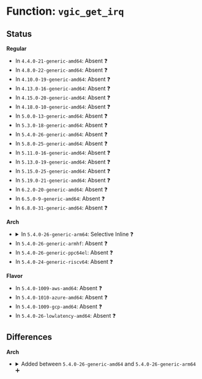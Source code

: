 # Function: <code>vgic_get_irq</code>

## Status
<b>Regular</b>
<ul>
<li>
In <code>4.4.0-21-generic-amd64</code>: Absent ❓
</li>
<li>
In <code>4.8.0-22-generic-amd64</code>: Absent ❓
</li>
<li>
In <code>4.10.0-19-generic-amd64</code>: Absent ❓
</li>
<li>
In <code>4.13.0-16-generic-amd64</code>: Absent ❓
</li>
<li>
In <code>4.15.0-20-generic-amd64</code>: Absent ❓
</li>
<li>
In <code>4.18.0-10-generic-amd64</code>: Absent ❓
</li>
<li>
In <code>5.0.0-13-generic-amd64</code>: Absent ❓
</li>
<li>
In <code>5.3.0-18-generic-amd64</code>: Absent ❓
</li>
<li>
In <code>5.4.0-26-generic-amd64</code>: Absent ❓
</li>
<li>
In <code>5.8.0-25-generic-amd64</code>: Absent ❓
</li>
<li>
In <code>5.11.0-16-generic-amd64</code>: Absent ❓
</li>
<li>
In <code>5.13.0-19-generic-amd64</code>: Absent ❓
</li>
<li>
In <code>5.15.0-25-generic-amd64</code>: Absent ❓
</li>
<li>
In <code>5.19.0-21-generic-amd64</code>: Absent ❓
</li>
<li>
In <code>6.2.0-20-generic-amd64</code>: Absent ❓
</li>
<li>
In <code>6.5.0-9-generic-amd64</code>: Absent ❓
</li>
<li>
In <code>6.8.0-31-generic-amd64</code>: Absent ❓
</li>
</ul>
<b>Arch</b>
<ul>
<li>
<details>
<summary>In <code>5.4.0-26-generic-arm64</code>: Selective Inline ❓</summary>

```c
struct vgic_irq * vgic_get_irq(struct kvm * kvm, struct kvm_vcpu * vcpu, u32 intid)
```

```json
{
  "name": "vgic_get_irq",
  "collision_type": "Unique Global",
  "inline_type": "Selective",
  "funcs": [
    {
      "addr": 18446603336490531896,
      "name": "vgic_get_irq",
      "external": true,
      "loc": "virt/kvm/arm/vgic/vgic.c:90",
      "file": "virt/kvm/arm/vgic/vgic.c",
      "inline": "not declared, inlined",
      "caller_inline": [],
      "caller_func": [
        "virt/kvm/arm/vgic/vgic.c:kvm_vgic_map_is_active",
        "virt/kvm/arm/vgic/vgic.c:kvm_vgic_set_owner",
        "virt/kvm/arm/vgic/vgic.c:kvm_vgic_unmap_phys_irq",
        "virt/kvm/arm/vgic/vgic.c:kvm_vgic_reset_mapped_irq",
        "virt/kvm/arm/vgic/vgic.c:kvm_vgic_map_phys_irq",
        "virt/kvm/arm/vgic/vgic.c:kvm_vgic_inject_irq",
        "virt/kvm/arm/vgic/vgic-v2.c:vgic_v2_fold_lr_state",
        "virt/kvm/arm/vgic/vgic-v3.c:vgic_v3_fold_lr_state",
        "virt/kvm/arm/vgic/vgic-mmio.c:vgic_write_irq_line_level_info",
        "virt/kvm/arm/vgic/vgic-mmio.c:vgic_read_irq_line_level_info",
        "virt/kvm/arm/vgic/vgic-mmio.c:vgic_mmio_write_config",
        "virt/kvm/arm/vgic/vgic-mmio.c:vgic_mmio_read_config",
        "virt/kvm/arm/vgic/vgic-mmio.c:vgic_mmio_write_priority",
        "virt/kvm/arm/vgic/vgic-mmio.c:vgic_mmio_read_priority",
        "virt/kvm/arm/vgic/vgic-mmio.c:__vgic_mmio_write_sactive",
        "virt/kvm/arm/vgic/vgic-mmio.c:__vgic_mmio_write_cactive",
        "virt/kvm/arm/vgic/vgic-mmio.c:vgic_mmio_read_active",
        "virt/kvm/arm/vgic/vgic-mmio.c:vgic_mmio_write_cpending",
        "virt/kvm/arm/vgic/vgic-mmio.c:vgic_mmio_write_spending",
        "virt/kvm/arm/vgic/vgic-mmio.c:vgic_mmio_read_pending",
        "virt/kvm/arm/vgic/vgic-mmio.c:vgic_mmio_write_cenable",
        "virt/kvm/arm/vgic/vgic-mmio.c:vgic_mmio_write_senable",
        "virt/kvm/arm/vgic/vgic-mmio.c:vgic_mmio_read_enable",
        "virt/kvm/arm/vgic/vgic-mmio.c:vgic_mmio_write_group",
        "virt/kvm/arm/vgic/vgic-mmio.c:vgic_mmio_read_group",
        "virt/kvm/arm/vgic/vgic-mmio-v2.c:vgic_mmio_write_sgipends",
        "virt/kvm/arm/vgic/vgic-mmio-v2.c:vgic_mmio_write_sgipendc",
        "virt/kvm/arm/vgic/vgic-mmio-v2.c:vgic_mmio_read_sgipend",
        "virt/kvm/arm/vgic/vgic-mmio-v2.c:vgic_mmio_write_target",
        "virt/kvm/arm/vgic/vgic-mmio-v2.c:vgic_mmio_read_target",
        "virt/kvm/arm/vgic/vgic-mmio-v2.c:vgic_mmio_write_sgir",
        "virt/kvm/arm/vgic/vgic-mmio-v3.c:vgic_v3_dispatch_sgi",
        "virt/kvm/arm/vgic/vgic-mmio-v3.c:vgic_v3_uaccess_write_pending",
        "virt/kvm/arm/vgic/vgic-mmio-v3.c:vgic_v3_uaccess_read_pending",
        "virt/kvm/arm/vgic/vgic-mmio-v3.c:vgic_mmio_write_irouter",
        "virt/kvm/arm/vgic/vgic-mmio-v3.c:vgic_mmio_read_irouter",
        "virt/kvm/arm/vgic/vgic-its.c:vgic_its_restore_ite",
        "virt/kvm/arm/vgic/vgic-its.c:vgic_enable_lpis",
        "virt/kvm/arm/vgic/vgic-its.c:vgic_its_cmd_handle_mapi",
        "virt/kvm/arm/vgic/vgic-debug.c:vgic_debug_show"
      ]
    }
  ],
  "symbols": [
    {
      "addr": 18446603336490531896,
      "name": "vgic_get_irq",
      "section": ".text",
      "bind": "STB_GLOBAL",
      "size": 436
    }
  ]
}
```
</details>
</li>
<li>
In <code>5.4.0-26-generic-armhf</code>: Absent ❓
</li>
<li>
In <code>5.4.0-26-generic-ppc64el</code>: Absent ❓
</li>
<li>
In <code>5.4.0-24-generic-riscv64</code>: Absent ❓
</li>
</ul>
<b>Flavor</b>
<ul>
<li>
In <code>5.4.0-1009-aws-amd64</code>: Absent ❓
</li>
<li>
In <code>5.4.0-1010-azure-amd64</code>: Absent ❓
</li>
<li>
In <code>5.4.0-1009-gcp-amd64</code>: Absent ❓
</li>
<li>
In <code>5.4.0-26-lowlatency-amd64</code>: Absent ❓
</li>
</ul>

## Differences
<b>Arch</b>
<ul>
<li>
<details>
<summary>Added between <code>5.4.0-26-generic-amd64</code> and <code>5.4.0-26-generic-arm64</code> ➕</summary>

```c
struct vgic_irq * vgic_get_irq(struct kvm * kvm, struct kvm_vcpu * vcpu, u32 intid)
```
</details>
</li>
</ul>
